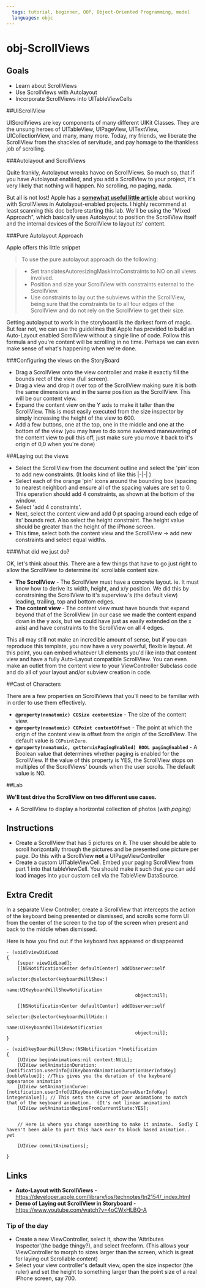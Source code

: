 ```yaml
---
  tags: tutorial, beginner, OOP, Object-Oriented Programming, model 
  languages: objc
---
```


obj-ScrollViews
===============

## Goals 
  
  - Learn about ScrollViews
  - Use ScrollViews with Autolayout 
  - Incorporate ScrollViews into UITableViewCells 

##UIScrollView

UIScrollViews are key components of many different UIKit Classes.  They are the unsung heroes of UITableView, UIPageView, UITextView, UICollectionView, and many, many more.  Today, my friends, we liberate the ScrollView from the shackles of servitude, and pay homage to the thankless job of scrolling.   

###Autolayout and ScrollViews

Quite frankly, Autolayout wreaks havoc on ScrollViews.  So much so, that if you have Autolayout enabled, and you add a ScrollView to your project, it's very likely that nothing will happen.  No scrolling, no paging, nada.  

But all is not lost! Apple has a **[somewhat useful little article](https://developer.apple.com/library/ios/technotes/tn2154/_index.html)** about working with ScrollViews in Autolayout-enabled projects.  I highly recommend at least scanning this doc before starting this lab.  We'll be using the "Mixed Approach", which basically uses Autolayout to position the ScrollView itself and the internal devices of the ScrollView to layout its' content.    

###Pure Autolayout Approach 

Apple offers this little snippet 


> To use the pure autolayout approach do the following:

> - Set translatesAutoresizingMaskIntoConstraints to NO on all views involved.
> - Position and size your ScrollView with constraints external to the ScrollView.
> - Use constraints to lay out the subviews within the ScrollView, being sure that the constraints tie to all four edges of the ScrollView and do not rely on the ScrollView to get their size.


Getting autolayout to work in the storyboard is the darkest form of magic.  But fear not, we can use the guidelines that Apple has provided to build an Auto-Layout enabled ScrollView without a single line of code.  Follow this formula and you're content will be scrolling in no time. Perhaps we can even make sense of what's happening when we're done.  

###Configuring the views on the StoryBoard 

- Drag a ScrollView onto the view controller and make it exactly fill the bounds rect of the view (full screen).
- Drag a view and drop it over top of the ScrollView making sure it is both the same dimensions and in the same position as the ScrollView.  This will be our content view. 
- Expand the content view on the Y axis to make it taller than the ScrollView.  This is most easily executed from the size inspector by simply increasing the height of the view to 600. 
- Add a few buttons, one at the top, one in the middle and one at the bottom of the view (you may have to do some awkward maneuvering of the content view to pull this off, just make sure you move it back to it's origin of 0,0 when you're done)

###Laying out the views
- Select the ScrollView from the document outline and select the 'pin' icon to add new constraints. (It looks kind of like this |-|-|  ) 
- Select each of the orange 'pin' icons around the bounding box (spacing to nearest neighbor) and ensure all of the spacing values are set to 0.  This operation should add 4 constraints, as shown at the bottom of the window.  
- Select 'add 4 constraints'. 
- Next, select the content view and add 0 pt spacing around each edge of its' bounds rect.  Also select the height constraint.  The height value should be greater than the height of the iPhone screen. 
- This time, select both the content view and the ScrollView -> add new constraints and select equal widths.  

###What did we just do? 

OK, let's think about this.  There are a few things that have to go just right to allow the ScrollView to determine its' scrollable content size.

- **The ScrollView** - The ScrollView must have a concrete layout.  ie. It must know how to derive its width, height, and x/y position.  We did this by constraining the ScrollView to it's superview's (the default view) leading, trailing, top and bottom edges.  
- **The content view** - 
The content view must have bounds that expand beyond that of the ScrollView (in our case we made the content expand down in the y axis, but we could have just as easily extended on the x axis) and have constraints to the ScrollView on all 4 edges.  

This all may still not make an incredible amount of sense, but if you can reproduce this template, you now have a very powerful, flexible layout.  At this point, you can embed whatever UI elements you'd like into that content view and have a fully Auto-Layout compatible ScrollView.  You can even make an outlet from the content view to your ViewController Subclass code and do all of your layout and/or subview creation in code.   

##Cast of Characters 

There are a few properties on ScrollViews that you'll need to be familiar with in order to use them effectively.  

- **`@property(nonatomic) CGSize contentSize`** - The size of the content view.
- **`@property(nonatomic) CGPoint contentOffset`** -  The point at which the origin of the content view is offset from the origin of the ScrollView. The default value is `CGPointZero`.
- **`@property(nonatomic, getter=isPagingEnabled) BOOL pagingEnabled`** - A Boolean value that determines whether paging is enabled for the ScrollView. If the value of this property is YES, the ScrollView stops on multiples of the ScrollViews' bounds when the user scrolls. The default value is NO.

##Lab 

**We'll test drive the ScrollView on two different use cases.** 

-  A ScrollView to display a horizontal collection of photos (*with paging*) 


## Instructions 

  - Create a ScrollView that has 5 pictures on it.  The user should be able to scroll horizontally through the pictures and be presented one picture per page.  Do this with a ScrollView **not** a UIPageViewController 
  - Create a custom UITableViewCell.  Embed your paging ScrollView from part 1 into that tableViewCell.  You should make it such that you can add load images into your custom cell via the TableView DataSource.  

## Extra Credit

In a separate View Controller, create a ScrollView that intercepts the action of the keyboard being presented or dismissed, and scrolls some form UI from the center of the screen to the top of the screen when present and back to the middle when dismissed.  

Here is how you find out if the keyboard has appeared or disappeared 

```objc
- (void)viewDidLoad
{
    [super viewDidLoad];
    [[NSNotificationCenter defaultCenter] addObserver:self
                                             selector:@selector(keyboardWillShow:)
                                                 name:UIKeyboardWillShowNotification
                                               object:nil];
    
    [[NSNotificationCenter defaultCenter] addObserver:self
                                             selector:@selector(keyboardWillHide:)
                                                 name:UIKeyboardWillHideNotification
                                               object:nil];
}

- (void)keyBoardWillShow:(NSNotification *)notification
{
	[UIView beginAnimations:nil context:NULL];
    [UIView setAnimationDuration:[notification.userInfo[UIKeyboardAnimationDurationUserInfoKey] doubleValue]]; //This gives you the duration of the keyboard appearance animation 
    [UIView setAnimationCurve:[notification.userInfo[UIKeyboardAnimationCurveUserInfoKey] integerValue]]; // This sets the curve of your animations to match that of the keyboard animation.  (It's not linear animation)
    [UIView setAnimationBeginsFromCurrentState:YES];
    
    
    // Here is where you change something to make it animate.  Sadly I haven't been able to port this hack over to block based animation.. yet 
    
    [UIView commitAnimations];

}
```

## Links

- **Auto-Layout with ScrollViews** - https://developer.apple.com/library/ios/technotes/tn2154/_index.html
- **Demo of Laying out ScrollView in Storyboard** - https://www.youtube.com/watch?v=4oCWxHLBQ-A

### Tip of the day 

- Create a new ViewController, select it, show the 'Attributes Inspector'(the badge thingy?), and select freeform.  (This allows your ViewController to morph to sizes larger than the screen, which is great for laying out Scrollable content)
- Select your view controller's default view, open the size inspector (the ruler) and set the height to something larger than the point size of a real iPhone screen, say 700.  




